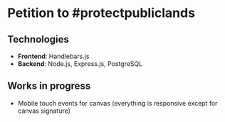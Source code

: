 # Petition to #protectpubliclands

## Technologies
* **Frontend**: Handlebars.js
* **Backend**: Node.js, Express.js, PostgreSQL

## Works in progress
* Mobile touch events for canvas (everything is responsive except for canvas signature)
